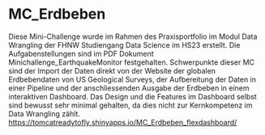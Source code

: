 # MC_Erdbeben

Diese Mini-Challenge wurde im Rahmen des Praxisportfolio im Modul Data Wrangling der FHNW Studiengang Data Science im HS23 erstellt.
Die Aufgabenstellungen sind im PDF Dokument Minichallenge_EarthquakeMonitor festgehalten.
Schwerpunkte dieser MC sind der Import der Daten direkt von der Website der globalen Erdbebendaten von US Geological Surveys, der Aufbereitung der Daten in einer Pipeline und der anschliessenden Ausgabe der Erdbeben in einem interaktiven Dashboard.
Das Design und die Features im Dashboard selbst sind bewusst sehr minimal gehalten, da dies nicht zur Kernkompetenz im Data Wrangling zählt.
https://tomcatreadytofly.shinyapps.io/MC_Erdbeben_flexdashboard/
